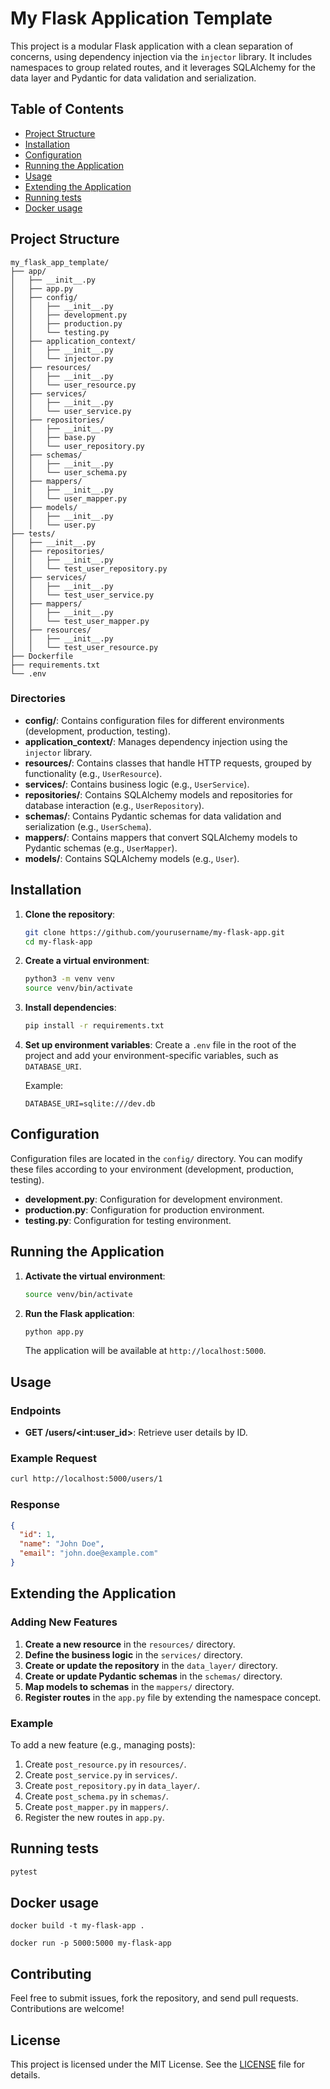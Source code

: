 
# My Flask Application Template

This project is a modular Flask application with a clean separation of concerns, using dependency injection via the `injector` library. It includes namespaces to group related routes, and it leverages SQLAlchemy for the data layer and Pydantic for data validation and serialization.

## Table of Contents

- [Project Structure](#project-structure)
- [Installation](#installation)
- [Configuration](#configuration)
- [Running the Application](#running-the-application)
- [Usage](#usage)
- [Extending the Application](#extending-the-application)
- [Running tests](#running-tests)
- [Docker usage](#docker-usage)

## Project Structure

```
my_flask_app_template/
├── app/
│   ├── __init__.py
│   ├── app.py
│   ├── config/
│   │   ├── __init__.py
│   │   ├── development.py
│   │   ├── production.py
│   │   └── testing.py
│   ├── application_context/
│   │   ├── __init__.py
│   │   └── injector.py
│   ├── resources/
│   │   ├── __init__.py
│   │   └── user_resource.py
│   ├── services/
│   │   ├── __init__.py
│   │   └── user_service.py
│   ├── repositories/
│   │   ├── __init__.py
│   │   ├── base.py
│   │   └── user_repository.py
│   ├── schemas/
│   │   ├── __init__.py
│   │   └── user_schema.py
│   ├── mappers/
│   │   ├── __init__.py
│   │   └── user_mapper.py
│   ├── models/
│   │   ├── __init__.py
│   │   └── user.py
├── tests/
│   ├── __init__.py
│   ├── repositories/
│   │   ├── __init__.py
│   │   └── test_user_repository.py
│   ├── services/
│   │   ├── __init__.py
│   │   └── test_user_service.py
│   ├── mappers/
│   │   ├── __init__.py
│   │   └── test_user_mapper.py
│   ├── resources/
│   │   ├── __init__.py
│   │   └── test_user_resource.py
├── Dockerfile
├── requirements.txt
└── .env

```

### Directories

- **config/**: Contains configuration files for different environments (development, production, testing).
- **application_context/**: Manages dependency injection using the `injector` library.
- **resources/**: Contains classes that handle HTTP requests, grouped by functionality (e.g., `UserResource`).
- **services/**: Contains business logic (e.g., `UserService`).
- **repositories/**: Contains SQLAlchemy models and repositories for database interaction (e.g., `UserRepository`).
- **schemas/**: Contains Pydantic schemas for data validation and serialization (e.g., `UserSchema`).
- **mappers/**: Contains mappers that convert SQLAlchemy models to Pydantic schemas (e.g., `UserMapper`).
- **models/**: Contains SQLAlchemy models (e.g., `User`).

## Installation

1. **Clone the repository**:
   ```bash
   git clone https://github.com/yourusername/my-flask-app.git
   cd my-flask-app
   ```

2. **Create a virtual environment**:
   ```bash
   python3 -m venv venv
   source venv/bin/activate
   ```

3. **Install dependencies**:
   ```bash
   pip install -r requirements.txt
   ```

4. **Set up environment variables**:
   Create a `.env` file in the root of the project and add your environment-specific variables, such as `DATABASE_URI`.

   Example:
   ```
   DATABASE_URI=sqlite:///dev.db
   ```

## Configuration

Configuration files are located in the `config/` directory. You can modify these files according to your environment (development, production, testing).

- **development.py**: Configuration for development environment.
- **production.py**: Configuration for production environment.
- **testing.py**: Configuration for testing environment.

## Running the Application

1. **Activate the virtual environment**:
   ```bash
   source venv/bin/activate
   ```

2. **Run the Flask application**:
   ```bash
   python app.py
   ```

   The application will be available at `http://localhost:5000`.

## Usage

### Endpoints

- **GET /users/\<int:user_id\>**: Retrieve user details by ID.

### Example Request

```bash
curl http://localhost:5000/users/1
```

### Response

```json
{
  "id": 1,
  "name": "John Doe",
  "email": "john.doe@example.com"
}
```

## Extending the Application

### Adding New Features

1. **Create a new resource** in the `resources/` directory.
2. **Define the business logic** in the `services/` directory.
3. **Create or update the repository** in the `data_layer/` directory.
4. **Create or update Pydantic schemas** in the `schemas/` directory.
5. **Map models to schemas** in the `mappers/` directory.
6. **Register routes** in the `app.py` file by extending the namespace concept.

### Example

To add a new feature (e.g., managing posts):

1. Create `post_resource.py` in `resources/`.
2. Create `post_service.py` in `services/`.
3. Create `post_repository.py` in `data_layer/`.
4. Create `post_schema.py` in `schemas/`.
5. Create `post_mapper.py` in `mappers/`.
6. Register the new routes in `app.py`.

## Running tests

```bash
pytest
```

## Docker usage

```
docker build -t my-flask-app .

docker run -p 5000:5000 my-flask-app
```

## Contributing

Feel free to submit issues, fork the repository, and send pull requests. Contributions are welcome!

## License

This project is licensed under the MIT License. See the [LICENSE](LICENSE) file for details.
